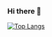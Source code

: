 ### Hi there 👋
[![Top Langs](https://github-readme-stats.vercel.app/api/top-langs/?username=repairedserver)](https://github.com/repairedserver/github-readme-stats)
